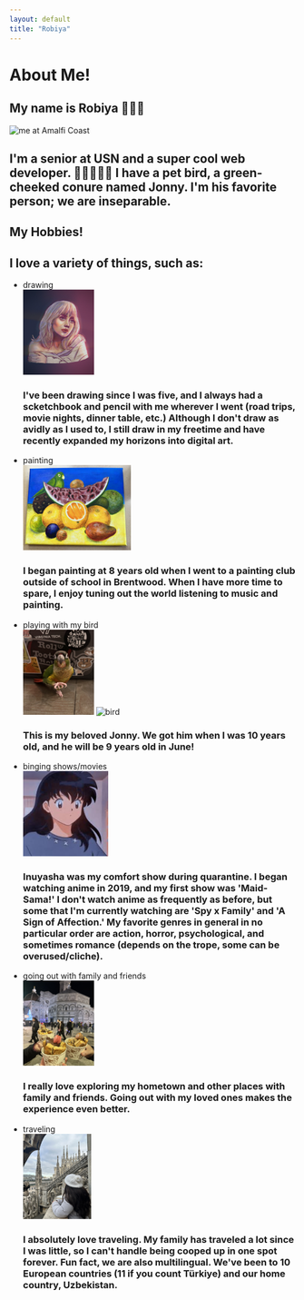 ```yaml
---
layout: default
title: "Robiya"
---
```


<h1>About Me!</h1>

  <h2>My name is Robiya 🙋🏻‍♀️</h2>
  <img src="me.png" alt="me at Amalfi Coast" style="width:150px;height:190px;">
  <h2>I'm a senior at USN and a super cool web developer. 👩🏻‍💻😎💅 I have a pet bird, a green-cheeked conure named Jonny. I'm his favorite person; we are inseparable.</h2>

  <h2>My Hobbies!</h2>
  <h2>I love a variety of things, such as:</h2>
  <ul>
    <li>drawing</li>
    <img src="billieeilish.png" alt="billie eilish" style="width:125px;height:150px;"> 
    <h3>I've been drawing since I was five, and I always had a scketchbook and pencil with me wherever I went (road trips, movie nights, dinner table, etc.) Although I don't draw as avidly as I used to, I still draw in my freetime and have recently expanded my horizons into digital art.</h3>
    <li>painting</li>
    <img src="painting.png" alt="bird with fruits--frida kahlo" style="width:190px;height:150px;">
    <h3>I began painting at 8 years old when I went to a painting club outside of school in Brentwood. When I have more time to spare, I enjoy tuning out the world listening to music and painting.</h3>
    <li>playing with my bird</li>
    <img src="bird2.jpeg" alt="bird" style="width:125px;height:150px;"> 
    <img src="jonny.png" alt="bird" style="width:120px;height:150px;">
    <h3>This is my beloved Jonny. We got him when I was 10 years old, and he will be 9 years old in June!</h3>
    <li>binging shows/movies</li>
    <img src="images.jpg" alt="Kagome from Inuyasha" style="width:150px;height:150px;"> 
    <h3>Inuyasha was my comfort show during quarantine. I began watching anime in 2019, and my first show was 'Maid-Sama!' I don't watch anime as frequently as before, but some that I'm currently watching are 'Spy x Family' and 'A Sign of Affection.' My favorite genres in general in no particular order are action, horror, psychological, and sometimes romance (depends on the trope, some can be overused/cliche).</h3>
    <li>going out with family and friends</li>
    <img src="gelato.png" alt="gelato" style="width:125px;height:150px;"> 
    <h3>I really love exploring my hometown and other places with family and friends. Going out with my loved ones makes the experience even better.</h3>
    <li>traveling</li>
    <img src="Milan.jpeg" alt="Milan, Italy" style="width:120px;height:150px;">
    <h3>I absolutely love traveling. My family has traveled a lot since I was little, so I can't handle being cooped up in one spot forever. Fun fact, we are also multilingual. We've been to 10 European countries (11 if you count Türkiye) and our home country, Uzbekistan.</h3>
  </ul>


